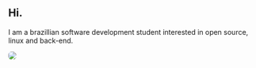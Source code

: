 ## Hi.
I am a brazillian software development student interested in open source, linux and back-end.
<style>
  img {
  border-radius: 0.375rem;
  }
</style>
<img src="https://img.shields.io/badge/Linux-FCC624?style=for-the-badge&logo=linux&logoColor=black">
<!--
**rommuloifrn/rommuloifrn** is a ✨ _special_ ✨ repository because its `README.md` (this file) appears on your GitHub profile.

Here are some ideas to get you started:

- 🔭 I’m currently working on ...
- 🌱 I’m currently learning ...
- 👯 I’m looking to collaborate on ...
- 🤔 I’m looking for help with ...
- 💬 Ask me about ...
- 📫 How to reach me: ...
- 😄 Pronouns: ...
- ⚡ Fun fact: ...
-->
